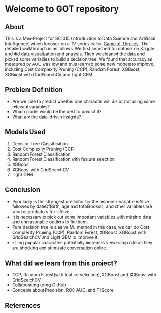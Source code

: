 # Welcome to GOT repository

## About

This is a Mini-Project for SC1015 (Introduction to Data Science and Artificial Intelligence) which focuses on a TV series called [Game of Thrones](https://developers.themoviedb.org/3/getting-started). The detailed walkthrough is as follows. We first searched for dataset on Kaggle and did data visualisation and analysis. Then we cleaned the data and picked some variables to build a decision tree. We found that accuracy as measured by AUC was low  and thus learned some new models to improve, including Cost Complexity Pruning (CCP), Random Forest, XGBoost, XGBoost with GridSearchCV and Light GBM.

## Problem Definition

- Are we able to predict whether one character will die or not using some relevant variables?
- Which model would be the best to predict it?
- What are the data-driven insights?

## Models Used

1. Decision Tree Classification
2. Cost Complexity Pruning (CCP)
3. Random Forest Classification
4. Random Forest Classification with feature selection
5. XGBoost
6. XGBoost with GridSearchCV
7. Light GBM

## Conclusion

- Popularity is the strongest predictor for the response variable isAlive, followed by dateOfBirth, age and totalBooksin, and other variables are weaker predictors for isAlive.
- It is necessary to pick out some important variables with missing data and unreasonable outliers to fix them.
- Pure decision tree is a naive ML method in this case, we can do Cost Complexity Pruning (CCP), Random Forest, XGBoost, XGBoost with GridSearchCV and Light GBM to improve it.
- killing popular characters potentially increases viewership rate as they are shocking and stimulate conversation online.

## What did we learn from this project?

- CCP, Random Forest(with feature selection), XGBoost and XGBoost with GridSearchCV
- Collaborating using GitHub
- Concepts about Precision, ROC AUC, and F1 Score

## References

